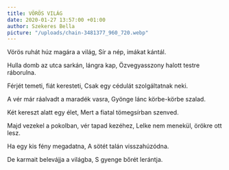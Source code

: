 ```yaml
---
title: VÖRÖS VILÁG
date: 2020-01-27 13:57:00 +01:00
author: Szekeres Bella
picture: "/uploads/chain-3481377_960_720.webp"
---
```



Vörös ruhát húz magára a világ, 
Sír a nép, imákat kántál. 


Hulla domb az utca sarkán, lángra kap, 
Özvegyasszony halott testre ráborulna. 


Férjét temeti, fiát keresteti, 
Csak egy cédulát szolgáltatnak neki. 


A vér már ráalvadt a maradék vasra, 
Gyönge lánc körbe-körbe szalad. 


Két kereszt alatt egy élet, 
Mert a fiatal tömegsírban szenved. 


Majd vezekel a pokolban, vér tapad kezéhez, 
Lelke nem menekül, örökre ott lesz. 


Ha egy kis fény megadatna, 
A sötét talán visszahúzódna. 


De karmait belevájja a világba, 
S gyenge bőrét lerántja.



